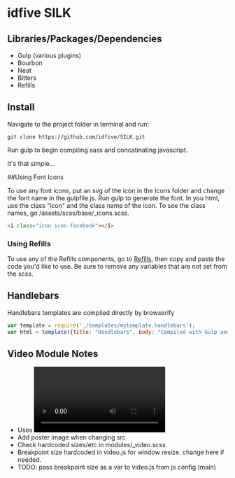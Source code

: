 # idfive SILK

## Libraries/Packages/Dependencies

* Gulp (various plugins)
* Bourbon
* Neat
* Bitters
* Refills

## Install

Navigate to the project folder in terminal and run:

	git clone https://github.com/idfive/SILK.git

Run gulp to begin compiling sass and concatinating javascript.

It's that simple...


##Using Font Icons

To use any font icons, put an svg of the icon in the Icons folder and change the font name in the gulpfile.js. Run gulp to generate the font. In you html, use the class "icon" and the class name of the icon. To see the class names, go /assets/scss/base/_icons.scss.

```html
<i class="icon icon-facebook"></i>
```

### Using Refills

To use any of the Refills components, go to [Refills](http://refills.bourbon.io/ "Bourbon Refills"), then copy and paste the code you'd like to use. Be sure to remove any variables that are not set from the scss.

## Handlebars

Handlebars templates are compiled directly by browserify

```javascript
var template = require('./templates/mytemplate.handlebars');
var html = template({title: "Handlebars", body: "Compiled with Gulp and Browserify"});
```

## Video Module Notes
- Uses <video> tag, so be wary browser support.
- Add poster image when changing src
- Check hardcoded sizes/etc in modules/_video.scss
- Breakpoint size hardcoded in video.js for window resize. change here if needed.
- TODO: pass breakpoint size as a var to video.js from js config (main)
